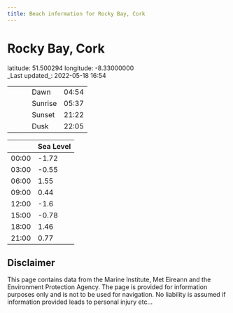 ```yaml
---
title: Beach information for Rocky Bay, Cork
---
```

# Rocky Bay, Cork 

<div class="location-info">latitude: 51.500294 longitude: -8.33000000</div>
<div class="met-eireann-warnings"></div>
_Last updated_: 2022-05-18 16:54

|   |   |   |   |   |
|---|---|---|---|---|
|   |   |   | Dawn  | 04:54 |
|   |   |   | Sunrise  | 05:37 |
|   |   |   | Sunset  | 21:22 |
|   |   |   | Dusk  | 22:05 |

<div></div>

|   | Sea Level  |
|---|---|
| 00:00 | -1.72 |
| 03:00 | -0.55 |
| 06:00 | 1.55 |
| 09:00 | 0.44 |
| 12:00 | -1.6 |
| 15:00 | -0.78 |
| 18:00 | 1.46 |
| 21:00 | 0.77 |

## Disclaimer

This page contains data from the Marine Institute,
Met Eireann and the Environment Protection Agency. The page is provided for
information purposes only and is not to be used for navigation. No liability
is assumed if information provided leads to personal injury etc...